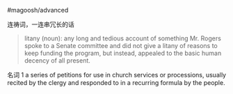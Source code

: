 #magoosh/advanced

连祷词，一连串冗长的话

> litany (noun): any long and tedious account of something 
Mr. Rogers spoke to a Senate committee and did not give a litany of reasons to keep funding the program, but instead, appealed to the basic human decency of all present. 


名词
1
a series of petitions for use in church services or processions, usually recited by the clergy and responded to in a recurring formula by the people.
